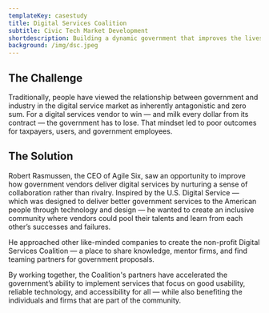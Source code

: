 ```yaml
---
templateKey: casestudy
title: Digital Services Coalition
subtitle: Civic Tech Market Development
shortdescription: Building a dynamic government that improves the lives of everyday people.
background: /img/dsc.jpeg
---
```

## The Challenge

Traditionally, people have viewed the relationship between government and industry in the digital service market as inherently antagonistic and zero sum. For a digital services vendor to win — and milk every dollar from its contract — the government  has to lose. That mindset led to poor outcomes for taxpayers, users, and government employees.

## The Solution

Robert Rasmussen, the CEO of Agile Six, saw an opportunity to improve how government vendors deliver digital services by nurturing a sense of collaboration rather than rivalry. Inspired by the U.S. Digital Service — which was designed to deliver better government services to the American people through technology and design — he wanted to create an inclusive community where vendors could pool their talents and learn from each other’s successes and failures.

He approached other like-minded companies to create the non-profit Digital Services Coalition — a place to share knowledge, mentor firms, and find teaming partners for government proposals. 

By working together, the Coalition's partners have accelerated the government’s ability to implement services that focus on good usability, reliable technology, and accessibility for all — while also benefiting the individuals and firms that are part of the community.
